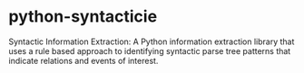 # python-syntacticie
Syntactic Information Extraction: A Python information extraction library that uses a rule based approach to identifying syntactic parse tree patterns that indicate relations and events of interest.
